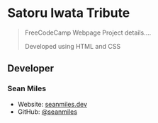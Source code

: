 # Satoru Iwata Tribute
> FreeCodeCamp Webpage Project details....
> 
> Developed using HTML and CSS

## Developer
### Sean Miles
- Website: [seanmiles.dev](https://seanmiles.dev)
- GitHub: [@seanmiles](https://github.com/seanmiles)
